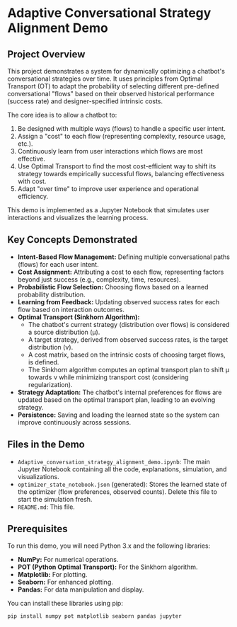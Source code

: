 # Adaptive Conversational Strategy Alignment Demo

## Project Overview

This project demonstrates a system for dynamically optimizing a chatbot's conversational strategies over time. It uses principles from Optimal Transport (OT) to adapt the probability of selecting different pre-defined conversational "flows" based on their observed historical performance (success rate) and designer-specified intrinsic costs.

The core idea is to allow a chatbot to:
1.  Be designed with multiple ways (flows) to handle a specific user intent.
2.  Assign a "cost" to each flow (representing complexity, resource usage, etc.).
3.  Continuously learn from user interactions which flows are most effective.
4.  Use Optimal Transport to find the most cost-efficient way to shift its strategy towards empirically successful flows, balancing effectiveness with cost.
5.  Adapt "over time" to improve user experience and operational efficiency.

This demo is implemented as a Jupyter Notebook that simulates user interactions and visualizes the learning process.

## Key Concepts Demonstrated

*   **Intent-Based Flow Management:** Defining multiple conversational paths (flows) for each user intent.
*   **Cost Assignment:** Attributing a cost to each flow, representing factors beyond just success (e.g., complexity, time, resources).
*   **Probabilistic Flow Selection:** Choosing flows based on a learned probability distribution.
*   **Learning from Feedback:** Updating observed success rates for each flow based on interaction outcomes.
*   **Optimal Transport (Sinkhorn Algorithm):**
    *   The chatbot's current strategy (distribution over flows) is considered a source distribution (μ).
    *   A target strategy, derived from observed success rates, is the target distribution (ν).
    *   A cost matrix, based on the intrinsic costs of choosing target flows, is defined.
    *   The Sinkhorn algorithm computes an optimal transport plan to shift μ towards ν while minimizing transport cost (considering regularization).
*   **Strategy Adaptation:** The chatbot's internal preferences for flows are updated based on the optimal transport plan, leading to an evolving strategy.
*   **Persistence:** Saving and loading the learned state so the system can improve continuously across sessions.

## Files in the Demo

*   `Adaptive_conversation_strategy_alignment_demo.ipynb`: The main Jupyter Notebook containing all the code, explanations, simulation, and visualizations.
*   `optimizer_state_notebook.json` (generated): Stores the learned state of the optimizer (flow preferences, observed counts). Delete this file to start the simulation fresh.
*   `README.md`: This file.

## Prerequisites

To run this demo, you will need Python 3.x and the following libraries:

*   **NumPy:** For numerical operations.
*   **POT (Python Optimal Transport):** For the Sinkhorn algorithm.
*   **Matplotlib:** For plotting.
*   **Seaborn:** For enhanced plotting.
*   **Pandas:** For data manipulation and display.

You can install these libraries using pip:
```bash
pip install numpy pot matplotlib seaborn pandas jupyter
